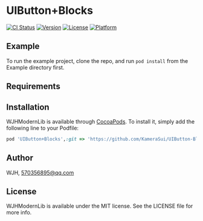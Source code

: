# UIButton+Blocks

[![CI Status](http://img.shields.io/travis/WJH/WJHModernLib.svg?style=flat)](https://travis-ci.org/WJH/WJHModernLib)
[![Version](https://img.shields.io/cocoapods/v/WJHModernLib.svg?style=flat)](http://cocoapods.org/pods/WJHModernLib)
[![License](https://img.shields.io/cocoapods/l/WJHModernLib.svg?style=flat)](http://cocoapods.org/pods/WJHModernLib)
[![Platform](https://img.shields.io/cocoapods/p/WJHModernLib.svg?style=flat)](http://cocoapods.org/pods/WJHModernLib)

## Example

To run the example project, clone the repo, and run `pod install` from the Example directory first.

## Requirements

## Installation

WJHModernLib is available through [CocoaPods](http://cocoapods.org). To install
it, simply add the following line to your Podfile:

```ruby
pod 'UIButton+Blocks',:git => 'https://github.com/KameraSui/UIButton-Blocks.git'
```

## Author

WJH, 570356895@qq.com

## License

WJHModernLib is available under the MIT license. See the LICENSE file for more info.
